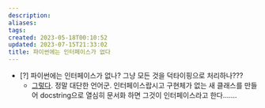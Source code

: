 ```yaml
---
description:
aliases: 
tags: 
created: 2023-05-18T00:10:52
updated: 2023-07-15T21:33:02
title: 파이썬에는 인터페이스가 없다
---
```


- [?] 파이썬에는 인터페이스가 없나? 그냥 모든 것을 덕타이핑으로 처리하나??? 
	- [그렇다](https://stackoverflow.com/a/372121). 정말 대단한 언어군. 인터페이스랍시고 구현체가 없는 새 클래스를 만들어 docstring으로 열심히 문서화 하면 그것이 인터페이스라고 한다.......
